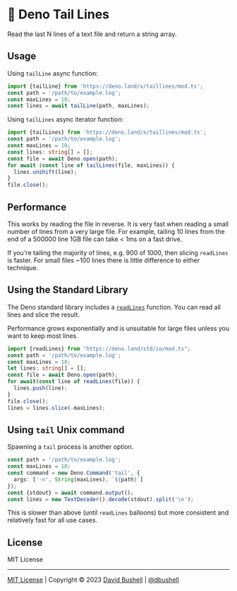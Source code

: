 # 🦎 Deno Tail Lines

Read the last N lines of a text file and return a string array.

## Usage

Using `tailLine` async function:

```ts
import {tailLine} from 'https://deno.land/x/taillines/mod.ts';
const path = '/path/to/example.log';
const maxLines = 10;
const lines = await tailLine(path, maxLines);
```

Using `tailLines` async iterator function:

```ts
import {tailLines} from 'https://deno.land/x/taillines/mod.ts';
const path = '/path/to/example.log';
const maxLines = 10;
const lines: string[] = [];
const file = await Deno.open(path);
for await (const line of tailLines(file, maxLines)) {
  lines.unshift(line);
}
file.close();
```

## Performance

This works by reading the file in reverse. It is very fast when reading a small number of lines from a very large file. For example, tailing 10 lines from the end of a 500000 line 1GB file can take < 1ms on a fast drive.

If you're tailing the majority of lines, e.g. 900 of 1000, then slicing `readLines` is faster. For small files ~100 lines there is little difference to either technique.

## Using the Standard Library

The Deno standard library includes a [`readLines`](https://deno.land/std/io/read_lines.ts) function. You can read all lines and slice the result.

Performance grows exponentially and is unsuitable for large files unless you want to keep most lines.

```ts
import {readLines} from "https://deno.land/std/io/mod.ts";
const path = '/path/to/example.log';
const maxLines = 10;
let lines: string[] = [];
const file = await Deno.open(path);
for await(const line of readLines(file)) {
  lines.push(line);
}
file.close();
lines = lines.slice(-maxLines);
```

## Using `tail` Unix command

Spawning a `tail` process is another option.

```ts
const path = '/path/to/example.log';
const maxLines = 10;
const command = new Deno.Command('tail', {
  args: ['-n', String(maxLines), `${path}`]
});
const {stdout} = await command.output();
const lines = new TextDecoder().decode(stdout).split('\n');
```

This is slower than above (until `readLines` balloons) but more consistent and relatively fast for all use cases.

## License

MIT License

* * *

[MIT License](/LICENSE) | Copyright © 2023 [David Bushell](https://dbushell.com) | [@dbushell](https://twitter.com/dbushell)

